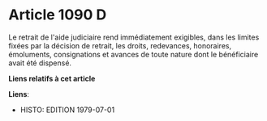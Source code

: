 # Article 1090 D

Le retrait de l'aide judiciaire rend immédiatement exigibles, dans les limites fixées par la décision de retrait, les droits,
redevances, honoraires, émoluments, consignations et avances de toute nature dont le bénéficiaire avait été dispensé.

**Liens relatifs à cet article**

**Liens**:

  - HISTO: EDITION 1979-07-01
